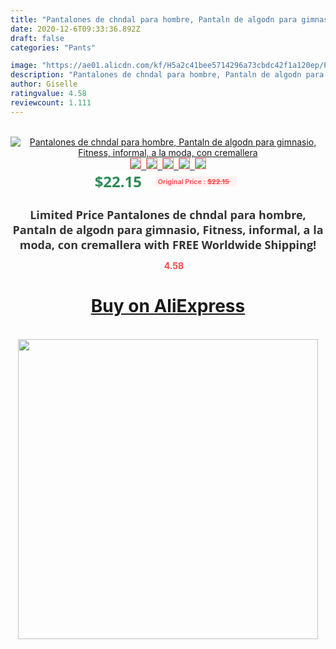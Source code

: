 ```yaml
---
title: "Pantalones de chndal para hombre, Pantaln de algodn para gimnasio, Fitness, informal, a la moda, con cremallera"
date: 2020-12-6T09:33:36.892Z
draft: false
categories: "Pants"

image: "https://ae01.alicdn.com/kf/H5a2c41bee5714296a73cbdc42f1a120ep/Pantalones-de-chndal-para-hombre-Pantaln-de-algodn-para-gimnasio-Fitness-informal-a-la-moda-con.jpg"
description: "Pantalones de chndal para hombre, Pantaln de algodn para gimnasio, Fitness, informal, a la moda, con cremallera"
author: Giselle
ratingvalue: 4.58
reviewcount: 1.111
---
```

<br>
<div style="text-align: center;">
<a href="https://s.click.aliexpress.com/e/_AEZD7f" target="_blank" rel="nofollow noopener noreferrer"><img alt="Pantalones de chndal para hombre, Pantaln de algodn para gimnasio, Fitness, informal, a la moda, con cremallera" class="magnifier-image" src="https://ae01.alicdn.com/kf/H5a2c41bee5714296a73cbdc42f1a120ep/Pantalones-de-chndal-para-hombre-Pantaln-de-algodn-para-gimnasio-Fitness-informal-a-la-moda-con.jpg_640x640.jpg">
<br>
<img style="border:1px solid salmon" src="https://ae01.alicdn.com/kf/H5a2c41bee5714296a73cbdc42f1a120ep/Pantalones-de-chndal-para-hombre-Pantaln-de-algodn-para-gimnasio-Fitness-informal-a-la-moda-con.jpg_120x120.jpg">&nbsp;&nbsp;<img style="border:1px solid salmon" src="https://ae01.alicdn.com/kf/Ha03856369574448a8cfec26f5e5e1f9dN/Pantalones-de-chndal-para-hombre-Pantaln-de-algodn-para-gimnasio-Fitness-informal-a-la-moda-con.jpg_120x120.jpg">&nbsp;&nbsp;<img style="border:1px solid salmon" src="https://ae01.alicdn.com/kf/H1ad7dbef161e4ec2b098d8d85df626e2q/Pantalones-de-chndal-para-hombre-Pantaln-de-algodn-para-gimnasio-Fitness-informal-a-la-moda-con.jpg_120x120.jpg">&nbsp;&nbsp;<img style="border:1px solid salmon" src="https://ae01.alicdn.com/kf/He87957c8d7124e6b87f5864e8002031a8/Pantalones-de-chndal-para-hombre-Pantaln-de-algodn-para-gimnasio-Fitness-informal-a-la-moda-con.jpg_120x120.jpg">&nbsp;&nbsp;<img style="border:1px solid salmon" src="https://ae01.alicdn.com/kf/Hef6cf8166a224285a86f80fcdc3d528aF/Pantalones-de-chndal-para-hombre-Pantaln-de-algodn-para-gimnasio-Fitness-informal-a-la-moda-con.jpg_120x120.jpg"></a></div><br0>
<div style="text-align: center;"><span style="background-color: white; border: 0px; box-sizing: border-box; color: seagreen; display: inline-block; font-family: &quot;open sans&quot; , &quot;arial&quot; , &quot;helvetica&quot; , sans-serif , &quot;heiti&quot;; font-size: 24px; font-stretch: inherit; font-weight: 700; line-height: inherit; margin: 0px 10px 0px 0px; padding: 0px; vertical-align: middle;">$22.15 </span>
<span style="background: rgb(255 , 241 , 241); border-radius: 3px; border: 0px; box-sizing: border-box; color: #ff4747; display: inline-block; font-family: inherit; font-size: 12px; font-stretch: inherit; font-style: inherit; font-variant: inherit; font-weight: 600; line-height: inherit; margin: 0px; padding: 2px 5px; transform: scale(0.9); vertical-align: middle;">Original Price : <b style="text-decoration: line-through;">$22.15 </b> &nbsp;&nbsp;</span></div>
<h1 style="color: #333333; display: inline-block; font-family: &quot;open sans&quot; , &quot;arial&quot; , &quot;helvetica&quot; , sans-serif , &quot;heiti&quot;; font-size: 18px; font-stretch: inherit; font-weight: 700; text-align: center;">Limited Price Pantalones de chndal para hombre, Pantaln de algodn para gimnasio, Fitness, informal, a la moda, con cremallera with FREE Worldwide Shipping!</h1>
<div style="color: #ff4747; text-align: center;">
<img src="https://4.bp.blogspot.com/-M0ZcTcb-5uY/XleCXlxnR4I/AAAAAAAAAEc/OrjgMkXV1oMQFaCRZj5HQwOCBcu3w1FegCPcBGAYYCw/s1600/star.png" style="height: 15px;">&nbsp;<b>4.58</b></div>
<div class="button_cont" align="center"><a class="buynow_a" href="https://s.click.aliexpress.com/e/_AEZD7f" target="_blank" rel="nofollow noopener noreferrer"><H1>Buy on AliExpress</H1></a></div><br>
<div class="separator" style="clear: both; text-align: center;">
<img src="https://lh3.googleusercontent.com/-pTy5HemUv9M/XlePHvY0dAI/AAAAAAAAAE4/0nX5iRUoIWY8eMW9Dpxeirr157OZliDIgCLcBGAsYHQ/s1600/badge.gif" width="480">
</div>
